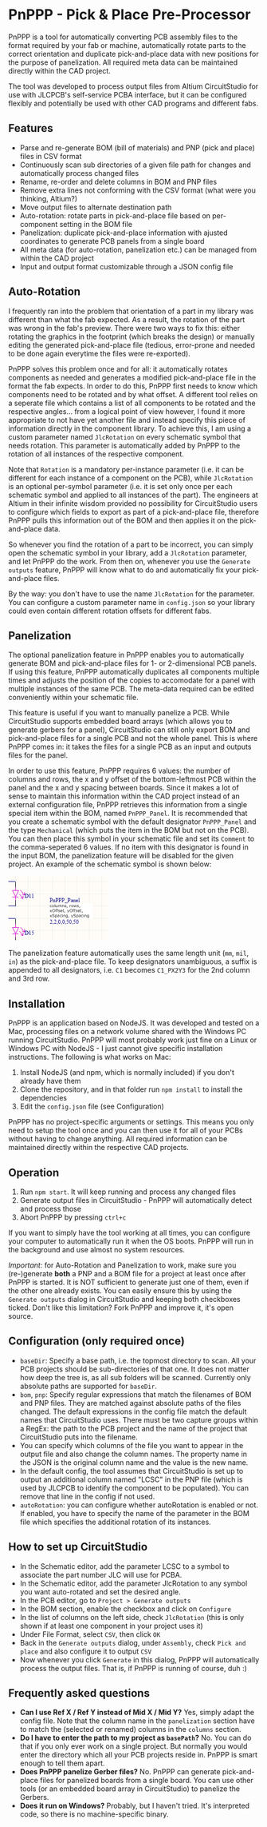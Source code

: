# PnPPP - Pick & Place Pre-Processor

PnPPP is a tool for automatically converting PCB assembly files to the format required by your fab or machine,
automatically rotate parts to the correct orientation and duplicate pick-and-place data with new positions
for the purpose of panelization. All required meta data can be maintained directly within the CAD project.

The tool was developed to process output files from Altium CircuitStudio for use with JLCPCB's self-service
PCBA interface, but it can be configured flexibly and potentially be used with other CAD programs and
different fabs.

## Features

* Parse and re-generate BOM (bill of materials) and PNP (pick and place) files in CSV format
* Continuously scan sub directories of a given file path for changes and automatically process changed files
* Rename, re-order and delete columns in BOM and PNP files
* Remove extra lines not conforming with the CSV format (what were you thinking, Altium?)
* Move output files to alternate destination path
* Auto-rotation: rotate parts in pick-and-place file based on per-component setting in the BOM file
* Panelization: duplicate pick-and-place information with ajusted coordinates to generate PCB panels from a single board
* All meta data (for auto-rotation, panelization etc.) can be managed from within the CAD project
* Input and output format customizable through a JSON config file

## Auto-Rotation

I frequently ran into the problem that orientation of a part in my library was different than what the fab
expected. As a result, the rotation of the part was wrong in the fab's preview. There
were two ways to fix this: either rotating the graphics in the footprint (which breaks the design) or manually
editing the generated pick-and-place file (tedious, error-prone and needed to be done again everytime
the files were re-exported).

PnPPP solves this problem once and for all: it automatically rotates components as needed and
generates a modified pick-and-place file in the format the fab expects. In order to do this, PnPPP first
needs to know which components need to be rotated and by what offset. A different tool relies on a seperate
file which contains a list of all components to be rotated and the respective angles... from a logical point
of view however, I found it more appropriate to not have yet another file and instead specify this piece
of information directly in the component library. To achieve this, I am using a custom parameter named
`JlcRotation` on every schematic symbol that needs rotation. This parameter is automatically added by
PnPPP to the rotation of all instances of the respective component.

Note that `Rotation` is a mandatory per-instance parameter (i.e. it can be different for each instance of
a component on the PCB), while `JlcRotation` is an optional per-symbol parameter (i.e. it is set only once
per each schematic symbol and applied to all instances of the part). The engineers at Altium in their
infinite wisdom provided no possibility for CircuitStudio users to configure which fields to export as part
of a pick-and-place file, therefore PnPPP pulls this information out of the BOM and then applies it on the
pick-and-place data.

So whenever you find the rotation of a part to be incorrect, you can simply open the schematic symbol in
your library, add a `JlcRotation` parameter, and let PnPPP do the work. From then on, whenever you use
the `Generate outputs` feature, PnPPP will know what to do and automatically fix your pick-and-place files.

By the way: you don't have to use the name `JlcRotation` for the parameter. You can configure a custom
parameter name in `config.json` so your library could even contain different rotation offsets for different
fabs.

## Panelization

The optional panelization feature in PnPPP enables you to automatically generate BOM and pick-and-place files
for 1- or 2-dimensional PCB panels. If using this feature, PnPPP automatically duplicates all components
multiple times and adjusts the position of the copies to accomodate for a panel with multiple instances
of the same PCB. The meta-data required can be edited conveniently within your schematic file.

This feature is useful if you want to manually panelize a PCB. While CircuitStudio supports embedded board
arrays (which allows you to generate gerbers for a panel), CircuitStudio can still only export BOM and pick-and-place
files for a single PCB and not the whole panel. This is where PnPPP comes in: it takes the files for a
single PCB as an input and outputs files for the panel.

In order to use this feature, PnPPP requires 6 values: the number of columns and rows, the
x and y offset of the bottom-leftmost PCB within the panel and the x and y spacing between boards. Since it
makes a lot of sense to maintain this information within the CAD project instead of an external configuration
file, PnPPP retrieves this information from a single special item within the BOM, named `PnPPP_Panel`.
It is recommended that you create a schematic symbol with the default designator `PnPPP_Panel` and
the type `Mechanical` (which puts the item in the BOM but not on the PCB). You can
then place this symbol in your schematic file and set its `Comment` to the comma-seperated 6 values.
If no item with this designator is found in the input BOM, the panelization feature will be disabled
for the given project. An example of the schematic symbol is shown below:

![image Screenshot of PnPPP_Panel symbol in the schematic editor](./images/pnppp_panel.png)

The panelization feature automatically uses the same length unit (`mm`, `mil`, `in`) as the pick-and-place file.
To keep designators unambiguous, a suffix is appended to all designators, i.e. `C1` becomes `C1_PX2Y3` for the
2nd column and 3rd row.

## Installation

PnPPP is an application based on NodeJS. It was developed and tested on a Mac, processing files on a
network volume shared with the Windows PC running CircuitStudio.
PnPPP will most probably work just fine on a Linux or Windows PC with NodeJS - I just cannot give
specific installation instructions. The following is what works on Mac:

1. Install NodeJS (and npm, which is normally included) if you don't already have them
2. Clone the repository, and in that folder run `npm install` to install the dependencies
3. Edit the `config.json` file (see Configuration)

PnPPP has no project-specific arguments or settings. This means you only need to setup the tool once
and you can then use it for all of your PCBs without having to change anything. All required
information can be maintained directly within the respective CAD projects.

## Operation

1. Run `npm start`. It will keep running and process any changed files
2. Generate output files in CircuitStudio - PnPPP will automatically detect and process those
3. Abort PnPPP by pressing `ctrl+c`

If you want to simply have the tool working at all times, you can configure your computer to
automatically run it when the OS boots. PnPPP will run in the background and use almost no system resources.

*Important:* for Auto-Rotation and Panelization to work, make sure you (re-)generate **both** a PNP and a BOM file
for a project at least once after PnPPP is started. It is NOT sufficient to generate just one of them, even if
the other one already exists. You can easily ensure this by using the `Generate outputs` dialog in CircuitStudio
and keeping both checkboxes ticked. Don't like this limitation? Fork PnPPP and improve it, it's open source.

## Configuration (only required once)

- `baseDir`: Specify a base path, i.e. the topmost directory to scan. All your PCB projects should be sub-directories of that one. It does not matter how deep the tree is, as all sub folders will be scanned. Currently only absolute paths are supported for `baseDir`.
- `bom`, `pnp`: Specify regular expressions that match the filenames of BOM and PNP files. They are matched against absolute paths of the files changed. The default expressions in the config file match the default names that CircuitStudio uses. There must be two capture groups within a RegEx: the path to the PCB project and the name of the project that CircuitStudio puts into the filename.
- You can specify which columns of the file you want to appear in the output file and also change the column names. The property name in the JSON is the original
column name and the value is the new name.
- In the default config, the tool assumes that CircuitStudio is set up to output an additional column named "LCSC" in the PNP file (which is used by JLCPCB to identify the component to be populated). You can remove that line in the config if not used.
- `autoRotation`: you can configure whether autoRotation is enabled or not. If enabled, you have to specify the name of the parameter in the BOM file
which specifies the additional rotation of its instances.

## How to set up CircuitStudio

- In the Schematic editor, add the parameter LCSC to a symbol to associate the part number JLC will use for PCBA.
- In the Schematic editor, add the parameter JlcRotation to any symbol you want auto-rotated and set the desired angle.
- In the PCB editor, go to `Project > Generate outputs`
- In the BOM section, enable the checkbox and click on `Configure`
- In the list of columns on the left side, check `JlcRotation` (this is only shown if at least one component in your project uses it)
- Under File Format, select `CSV`, then click `OK`
- Back in the `Generate outputs` dialog, under `Assembly`, check `Pick and place` and also configure it to output `CSV`
- Now whenever you click `Generate` in this dialog, PnPPP will automatically process the output files. That is, if PnPPP is running of course, duh :)

## Frequently asked questions

- **Can I use Ref X / Ref Y instead of Mid X / Mid Y?** Yes, simply adapt the config file. Note that the column name in the `panelization`
section have to match the (selected or renamed) columns in the `columns` section.
- **Do I have to enter the path to my project as `basePath`?** No. You can do that if you only ever work on a single project. But normally you would enter the directory which all your PCB projects reside in. PnPPP is smart enough to tell them apart.
- **Does PnPPP panelize Gerber files?** No. PnPPP can generate pick-and-place files for panelized boards from a single board. You can use other tools
(or an embedded board array in CircuitStudio) to panelize the Gerbers.
- **Does it run on Windows?** Probably, but I haven't tried. It's interpreted code, so there is no machine-specific binary.

